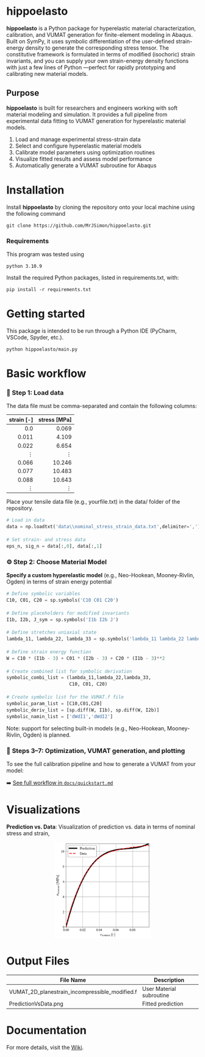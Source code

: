 # hippoelasto
**hippoelasto** is a Python package for hyperelastic material characterization, calibration, and VUMAT generation for finite-element modeling in Abaqus.
Built on SymPy, it uses symbolic differentiation of the user-defined strain-energy density to generate the corresponding stress tensor.
The constitutive framework is formulated in terms of modified (isochoric) strain invariants, and you can supply your own strain-energy density functions with just a few lines of Python
—perfect for rapidly prototyping and calibrating new material models.

## Purpose  
**hippoelasto** is built for researchers and engineers working with soft material modeling and simulation. It provides a full pipeline from experimental data fitting to VUMAT generation for hyperelastic material models.

1. Load and manage experimental stress-strain data 
1. Select and configure hyperelastic material models 
3. Calibrate model parameters using optimization routines
4. Visualize fitted results and assess model performance
5. Automatically generate a VUMAT subroutine for Abaqus

# Installation
Install **hippoelasto** by cloning the repository onto your local machine using the following command

    git clone https://github.com/MrJSimon/hippoelasto.git

### Requirements
This program was tested using

    python 3.10.9

Install the required Python packages, listed in requirements.txt, with:  

    pip install -r requirements.txt

# Getting started
This package is intended to be run through a Python IDE (PyCharm, VSCode, Spyder, etc.). 

    python hippoelasto/main.py

# Basic workflow

### 📂 Step 1: Load data
The data file must be comma-separated and contain the following columns:

| strain [-] | stress [MPa] |
|---------------:|--------------:|
| 0.0          | 0.069           |
| 0.011          | 4.109         |
| 0.022          | 6.654         |
| ⋮              | ⋮              |
| 0.066          | 10.246        |
| 0.077          | 10.483        |
| 0.088          | 10.643        |
| ⋮              | ⋮              |

Place your tensile data file (e.g., yourfile.txt) in the data/ folder of the repository.

```python
# Load in data
data = np.loadtxt('data\\nominal_stress_strain_data.txt',delimiter=',')

# Set strain- and stress data
eps_n, sig_n = data[:,0], data[:,1]
```

### ⚙️ Step 2: Choose Material Model
**Specify a custom hyperelastic model** (e.g., Neo-Hookean, Mooney-Rivlin, Ogden) in terms of strain energy potential

```python
# Define symbolic variables
C10, C01, C20 = sp.symbols('C10 C01 C20')

# Define placeholders for modified invariants
I1b, I2b, J_sym = sp.symbols('I1b I2b J')

# Define stretches uniaxial state
lambda_11, lambda_22, lambda_33 = sp.symbols('lambda_11 lambda_22 lambda_33', positive=True)

# Define strain energy function
W = C10 * (I1b - 3) + C01 * (I2b - 3) + C20 * (I1b - 3)**2

# Create combined list for symbolic derivation
symbolic_combi_list = (lambda_11,lambda_22,lambda_33,
                       C10, C01, C20)

# Create symbolic list for the VUMAT.f file
symbolic_param_list = [C10,C01,C20]
symbolic_deriv_list = [sp.diff(W, I1b), sp.diff(W, I2b)]
symbolic_namin_list = ['dWdI1','dWdI2']
```
Note: support for selecting built-in models (e.g., Neo-Hookean, Mooney-Rivlin, Ogden) is planned.

### 🔧 **Steps 3–7: Optimization, VUMAT generation, and plotting**

To see the full calibration pipeline and how to generate a VUMAT from your model:

➡️ [See full workflow in `docs/quickstart.md`](docs/quickstart.md)

# Visualizations

**Prediction vs. Data**: Visualization of prediction vs. data in terms of nominal stress and strain,
<p align="center">
  <img src="./docs/images/predictionvsdata.png" alt="Nominal stress/strain data and prediction" width="50%">
</p>

# Output Files

| File Name                                       | Description                                |
|-------------------------------------------------|--------------------------------------------|
| VUMAT_2D_planestrain_incompressible_modified.f  | User Material subroutine                   |
| PredictionVsData.png                            | Fitted prediction                          |

# Documentation
For more details, visit the [Wiki](https://github.com/MrJSimon/hippoelasto/wiki).
